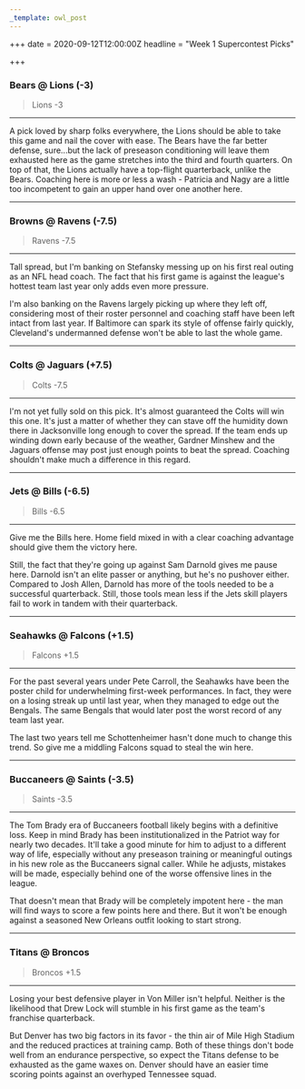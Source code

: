 ```yaml
---
_template: owl_post
---
```


+++
date = 2020-09-12T12:00:00Z
headline = "Week 1 Supercontest Picks"

+++
### Bears @ Lions (-3)

> Lions -3

***

A pick loved by sharp folks everywhere, the Lions should be able to take this game and nail the cover with ease.  The Bears have the far better defense, sure...but the lack of preseason conditioning will leave them exhausted here as the game stretches into the third and fourth quarters. On top of that, the Lions actually have a top-flight quarterback, unlike the Bears. Coaching here is more or less a wash - Patricia and Nagy are a little too incompetent to gain an upper hand over one another here.

***

### Browns @ Ravens (-7.5)

> Ravens -7.5

***

Tall spread, but I'm banking on Stefansky messing up on his first real outing as an NFL head coach. The fact that his first game is against the league's hottest team last year only adds even more pressure.

I'm also banking on the Ravens largely picking up where they left off, considering most of their roster personnel and coaching staff have been left intact from last year. If Baltimore can spark its style of offense fairly quickly, Cleveland's undermanned defense won't be able to last the whole game.

***

### Colts @ Jaguars (+7.5)

> Colts -7.5

***

I'm not yet fully sold on this pick. It's almost guaranteed the Colts will win this one. It's just a matter of whether they can stave off the humidity down there in Jacksonville long enough to cover the spread. If the team ends up winding down early because of the weather, Gardner Minshew and the Jaguars offense may post just enough points to beat the spread. Coaching shouldn't make much a difference in this regard.

***

### Jets @ Bills (-6.5)

> Bills -6.5

***

Give me the Bills here. Home field mixed in with a clear coaching advantage should give them the victory here.

Still, the fact that they're going up against Sam Darnold gives me pause here. Darnold isn't an elite passer or anything, but he's no pushover either. Compared to Josh Allen, Darnold has more of the tools needed to be a successful quarterback. Still, those tools mean less if the Jets skill players fail to work in tandem with their quarterback.

***

### Seahawks @ Falcons (+1.5)

> Falcons +1.5

***

For the past several years under Pete Carroll, the Seahawks have been the poster child for underwhelming first-week performances. In fact, they were on a losing streak up until last year, when they managed to edge out the Bengals. The same Bengals that would later post the worst record of any team last year.

The last two years tell me Schottenheimer hasn't done much to change this trend. So give me a middling Falcons squad to steal the win here.

***

### Buccaneers @ Saints (-3.5)

> Saints -3.5

***

The Tom Brady era of Buccaneers football likely begins with a definitive loss. Keep in mind Brady has been institutionalized in the Patriot way for nearly two decades. It'll take a good minute for him to adjust to a different way of life, especially without any preseason training or meaningful outings in his new role as the Buccaneers signal caller. While he adjusts, mistakes will be made, especially behind one of the worse offensive lines in the league. 

That doesn't mean that Brady will be completely impotent here - the man will find ways to score a few points here and there. But it won't be enough against a seasoned New Orleans outfit looking to start strong.

***

### Titans @ Broncos

> Broncos +1.5

***

Losing your best defensive player in Von Miller isn't helpful. Neither is the likelihood that Drew Lock will stumble in his first game as the team's franchise quarterback.

But Denver has two big factors in its favor - the thin air of Mile High Stadium and the reduced practices at training camp. Both of these things don't bode well from an endurance perspective, so expect the Titans defense to be exhausted as the game waxes on. Denver should have an easier time scoring points against an overhyped Tennessee squad.   
